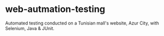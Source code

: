 # web-autmation-testing

Automated testing conducted on a Tunisian mall's website, Azur City, with Selenium, Java & JUnit.
